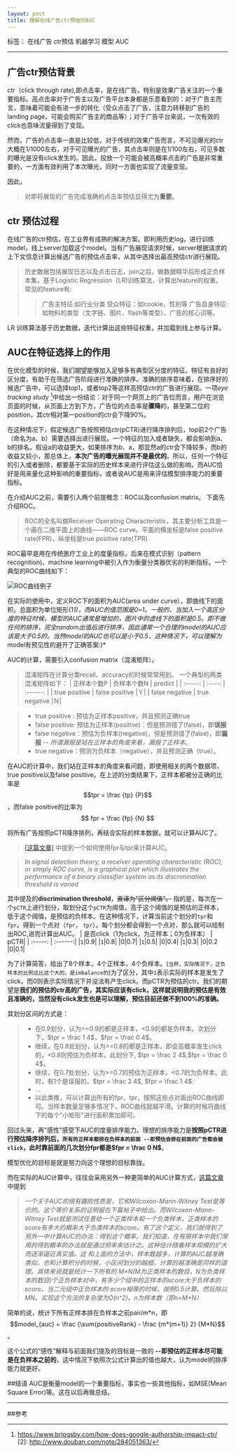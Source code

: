 ```yaml
---
layout: post
title: 理解在线广告ctr预估的AUC
---
```


标签： 在线广告 ctr预估 机器学习 模型 AUC

---

## 广告ctr预估背景

ctr（click through rate),即点击率，是在线广告，特别是效果广告关注的一个重要指标。高点击率对于广告主以及广告平台本身都是乐意看到的：对于广告主而言，意味着可能会有进一步的转化（受众点击了广告，注意力转移到广告的landing page，可能会购买广告主的商品等）；对于广告平台来说，一次有效的click也意味流量得到了变现。

然而，广告的点击率一直是比较低，对于传统的效果广告而言，不可见曝光的ctr大概在1/1000左右，对于可见曝光的广告，其点击率则是在1/100左右，可见多数的曝光是没有click发生的。因此，投放一个可能会被高概率点击的广告是非常重要的，一方面有效利用了本次曝光，同时一方面也实现了流量变现。

因此，
> 对即将展现的广告完成准确的点击率预估显得尤为**重要**。

## ctr 预估过程

在线广告的ctr预估，在工业界有成熟的解决方案。即利用历史log，进行训练model，线上server加载这个model。当有广告展现请求时候，server根据请求的上下文信息计算出候选广告的预估点击率，从其中选择出最高预估ctr进行展现。

> 历史数据包括展现日志以及点击日志，join之后，做数据精华后形成正负样本集，基于Logistic Regression（LR)训练算法，计算出feature的权重。
常见的feature有:
> > 广告主特征:如行业分类
> > 受众特征：如cookie，性别等
>> 广告自身特征:如物料的类型（文字链、图片、flash等类型）、广告的核心词等。


LR 训练算法基于历史数据，迭代计算出这些特征权重，并加载到线上参与计算。

## AUC在特征选择上的作用
在优化模型的时候，我们期望能够加入足够多有典型区分度的特征。特征有良好的区分度，有助于在筛选广告阶段进行准确的排序。准确的排序意味着，在排序好的候选广告中，可以选择top1，或者top2等这样高预估ctr的广告进行展现。一项*eye tracking study* [^eye tracking study]中给出一份结论：对于同一个网页上的广告位而言，用户在浏览页面的时候，从页面上方到下方，广告位的点击率是**骤降**的，甚至第二位的position，其ctr相对第一position的ctr会下降90%。

在这种情况下，假定候选广告按照预估ctr(pCTR)进行降序排列后，top前2个广告（命名为a、b）需要选择出进行展现。一个特征的加入或者缺失，都会影响到a、b的排名。假设a的收益更大，如果排序为b、a，那显然a的ctr会下降较多，而b的收益又较小，那总体上，**本次广告的曝光展现并不是最优的**。所以，任何一个特征的引入或者删除，都要基于实际的历史样本来进行评估这么做的影响，而AUC恰好是用来量化这种影响的重要指标，或者说AUC是用来评估模型排序能力的重要指标。

在介绍AUC之前，需要引入两个前提概念：ROC以及confusion matrix。
下面先介绍ROC。

> ROC的全名叫做Receiver Operating Characteristic，其主要分析工具是一个画在二维平面上的曲线——ROC curve。平面的横坐标是false positive rate(FPR)，纵坐标是true positive rate(TPR)

ROC最早是用在传统医疗工业上的度量指标，后来在模式识别（pattern recognition)、machine learning中被引入作为衡量分类器优劣的判断指标。一个典型的ROC曲线如下：

![ROC曲线例子](http://img4.doubanio.com/view/note/large/public/p8947349.jpg)

在实际的使用中，定义ROC下的面积为AUC(area under curve），即曲线下的面积。总面积为单位矩形(1*1)，而AUC的值范围是0~1。一般的，当加入一个高区分度的特征时候，模型的AUC通常是增加的，图片中的虚线下的面积是0.5。即不做任何的排序，完全random出值后进行排序，因此通常一个合理的model的AUC应该是大于0.5的。当然model的AUC也可以是小于0.5，这种情况下，可以理解为*model有预见性的避开了正确答案:)*

AUC的计算，需要引入confusion matrix（混淆矩阵）。

> 混淆矩阵在计算分类recall、accuracy的时候常常用到。
一个典型的两类混淆矩阵如下：
 |  正样本个数P   |  负样本个数N  | predict |
| :-----:           | :----:        | :------:   |
| true positive |   false positive     |Ｙ|
| false negative |  true negative |Ｎ|

> * true positive : 预估为正样本positive，并且预测正确true
> * false positive: 预估为正样本(positive)：但是预测错了(false)，即**误报**
> * false negative：预估为负样本(negative)，但是预测错了(false)，即**漏报** -- *所谓漏报是站在正样本的角度来看，漏报了正样本*。
> * true negative：预测为负样本（negative），并且预测正确（true）。

在AUC的计算中，我们站在正样本的角度来看问题，即使用相关的两个数据项，true positive以及false positive。在上述的分类结果下，正样本都被分正确的比率是 $$tpr = \frac {tp} {P}$$，而false positive的比率为$$ fpr = \frac {fp} {N} $$

将所有广告按照pCTR降序排列，再结合实际的样本数据，就可以计算AUC了。

> [[这篇文章]](http://www.douban.com/note/284051363/) 中提到一个如何使用fpr与tpr来计算AUC。

> *In signal detection theory, a receiver operating characteristic (ROC), or simply ROC curve, is a graphical plot which illustrates the performance of a binary classifier system as its discrimination threshold is varied*

其中提及的**discrimination threshold**，~~直译为"区分阈值"。~~ 指的是，每次在一个`pCTR`上进行划分，取划分这个`pCTR`为阈值，高于这个阈值的是预估的正样本，低于这个阈值，是预估的负样本。在这种情况下，计算当前这个划分的`tpr`和`fpr`。得到一个点对（`fpr`， `tpr`）。每个划分都会得到一个点对，那么就可以绘制出ROC,进而计算出AUC。
| 是否click（1为click，为正样本；0为负样本） | pCTR|
| :-----: | :------:|
|`1`|0.9|
|`1`|0.8|
|0|0.7|
|`1`|0.5|
|0|0.4|
|`1`|0.3|
|0|0.2
|0|0.1|

为了计算简答，给出了8个样本，4个正样本，4个负样本。(`当然，实际情况下，正负样本的比例远比这个大的，是imbalance的`)为了区分，其中`1`表示实际的样本是发生了click，而0则表示实际情况下并没法有产生click。而pCTR为预估的ctr。我们的期望是**我们的预估的ctr高的广告，其实际应该有click，这样就说明我的预估是有效且准确的，当然没有click发生也是可以理解，预估目前还做不到100%的准确。**

其划分区间的方式是：
> * 在0.9划分，认为>=0.9的都是正样本，<0.9的都是负样本。次划分下，$tpr = \frac 1 4$，$fpr = \frac 0 4$。
> * 继续，在0.8处划分，认为>=0.8的都是正样本，即会高概率发生click的，<0.8则预估为负样本，此划分下, $tpr = 
\frac 2 4$,$fpr = \frac 0 4$。
> * 继续，在0.7处划分，认为>=0.7的预估为正样本，<0.7的为负样本。此时，有1个是误报的。$tpr =  \frac 2 4$, $fpr = \frac 1 4$.
> * ...
> * 以此类推，可以计算出所有的fpr、tpr，按照这些点对画出ROC曲线即可。当样本数量足够多情况下，ROC曲线就越平滑。计算的时候将曲线下的每个"小矩形"进行面积累加即可。

回过头来，再"感性"感受下AUC的度量排序能力。理想的排序能力是**按照pCTR进行预估降序排列后，`所有的正样本都排在负样本的前面 --即预估会排在前面的广告都会被click`，此时靠前面的几次划分fpr都是$fpr = \frac 0 N$**。

模型优化的目标是就是努力向这个理想的目标靠拢。


而在实际的AUC计算中，往往会采用另外一种更简单的AUC计算方式，[这篇文章](http://www.cnblogs.com/guolei/archive/2013/05/23/3095747.html) 中提到
> *一个关于AUC的很有趣的性质是，它和Wilcoxon-Mann-Witney Test是等价的。这个等价关系的证明留在下篇帖子中给出。而Wilcoxon-Mann-Witney Test就是测试任意给一个正类样本和一个负类样本，正类样本的score有多大的概率大于负类样本的score。有了这个定义，我们就得到了另外一中计算AUC的办法：得到这个概率。我们知道，在有限样本中我们常用的得到概率的办法就是通过频率来估计之。这种估计随着样本规模的扩大而逐渐逼近真实值。这 和上面的方法中，样本数越多，计算的AUC越准确类似，也和计算积分的时候，小区间划分的越细，计算的越准确是同样的道理。具体来说就是统计一下所有的 M×N(M为正类样本的数目，N为负类样本的数目)个正负样本对中，有多少个组中的正样本的score大于负样本的score。当二元组中正负样本的 score相等的时候，按照0.5计算。然后除以MN。实现这个方法的复杂度为O(n^2)。n为样本数（即n=M+N）*

简单的说，统计下所有正样本排在负样本之前pair/m*n，即$$model_{auc} = \frac {\sum{positiveRank} - \frac {m*(m+1)} 2} {M*N}$$。

这个公式的“感性”解释与前面我们提及的目标是一致的 **--即预估的正样本尽可能是在负样本之前的**，这中情况下依照次公式计算出的值也越大，认为model的排序能力就更好。

##结语
AUC是衡量model的一个重要指标，事实也一些其他指标，如MSE(Mean Square Error)等。这在以后再做总结。


----
##参考
[^eye tracking study]:  https://www.briggsby.com/how-does-google-authorship-impact-ctr/
[2]: http://www.douban.com/note/284051363/